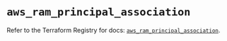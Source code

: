 # `aws_ram_principal_association`

Refer to the Terraform Registry for docs: [`aws_ram_principal_association`](https://registry.terraform.io/providers/hashicorp/aws/3.76.1/docs/resources/ram_principal_association).
